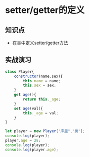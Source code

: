 setter/getter的定义
==================

## 知识点

* 在类中定义setter/getter方法

## 实战演习

~~~js
class Player{
    constructor(name,sex){
        this.name = name;
        this.sex = sex;
    }
    get age(){
        return this._age;
    }
    set age(val){
        this._age = val;
    }
}

let player = new Player("库里","男");
console.log(player);
player.age = 28;
console.log(player);
console.log(player.age);
~~~